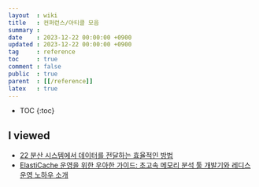 ```yaml
---
layout  : wiki
title   : 컨퍼런스/아티클 모음
summary : 
date    : 2023-12-22 00:00:00 +0900
updated : 2023-12-22 00:00:00 +0900
tag     : reference
toc     : true
comment : false
public  : true
parent  : [[/reference]]
latex   : true
---
```

* TOC
{:toc}

## I viewed

- [22 분산 시스템에서 데이터를 전달하는 효율적인 방법](https://www.youtube.com/watch?v=uk5fRLUsBfk)
- [ElastiCache 운영을 위한 우아한 가이드: 초고속 메모리 분석 툴 개발기와 레디스 운영 노하우 소개](https://www.youtube.com/watch?v=JH07ABaRPWo)